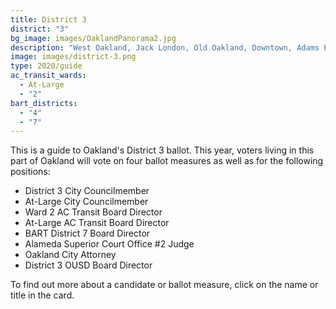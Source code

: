 ```yaml
---
title: District 3
district: "3"
bg_image: images/OaklandPanorama2.jpg
description: "West Oakland, Jack London, Old Oakland, Downtown, Adams Point and Pill Hill "
image: images/district-3.png
type: 2020/guide
ac_transit_wards:
  - At-Large
  - "2"
bart_districts:
  - "4"
  - "7"
---
```

This is a guide to Oakland's District 3 ballot. This year, voters living in this part of Oakland will vote on four ballot measures as well as for the following positions:

* District 3 City Councilmember
* At-Large City Councilmember
* Ward 2 AC Transit Board Director
* At-Large AC Transit Board Director
* BART District 7 Board Director
* Alameda Superior Court Office #2 Judge
* Oakland City Attorney
* District 3 OUSD Board Director

To find out more about a candidate or ballot measure, click on the name or title in the card.

